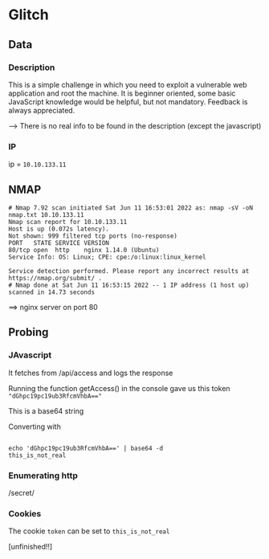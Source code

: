  # Glitch

 ## Data

 ### Description 

 This is a simple challenge in which you need to exploit a vulnerable web application and root the machine. It is beginner oriented, some basic JavaScript knowledge would be helpful, but not mandatory. Feedback is always appreciated.

--> There is no real info to be found in the description (except the javascript)

### IP

ip = `10.10.133.11`

## NMAP

```
# Nmap 7.92 scan initiated Sat Jun 11 16:53:01 2022 as: nmap -sV -oN nmap.txt 10.10.133.11
Nmap scan report for 10.10.133.11
Host is up (0.072s latency).
Not shown: 999 filtered tcp ports (no-response)
PORT   STATE SERVICE VERSION
80/tcp open  http    nginx 1.14.0 (Ubuntu)
Service Info: OS: Linux; CPE: cpe:/o:linux:linux_kernel

Service detection performed. Please report any incorrect results at https://nmap.org/submit/ .
# Nmap done at Sat Jun 11 16:53:15 2022 -- 1 IP address (1 host up) scanned in 14.73 seconds
```

==> nginx server on port 80

## Probing

### JAvascript

It fetches from /api/access and logs the response

Running the function getAccess() in the console gave us this token `"dGhpc19pc19ub3RfcmVhbA=="`

This is a base64 string

Converting with

```

echo 'dGhpc19pc19ub3RfcmVhbA==' | base64 -d
this_is_not_real  
```

### Enumerating http

/secret/

### Cookies

The cookie `token` can be set to `this_is_not_real`

 [unfinished!!]
